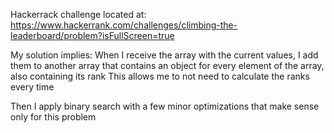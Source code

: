 Hackerrack challenge located at:
https://www.hackerrank.com/challenges/climbing-the-leaderboard/problem?isFullScreen=true

My solution implies:
When I receive the array with the current values, I add them to another array that contains an object for every element of the array, also containing its rank
This allows me to not need to calculate the ranks every time

Then I apply binary search with a few minor optimizations that make sense only for this problem
